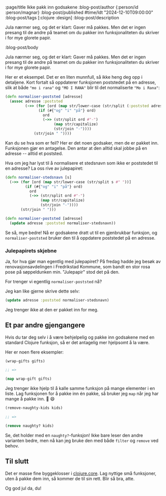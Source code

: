 :page/title Ikke pakk inn godsakene
:blog-post/author {:person/id :person/magnar}
:blog-post/published #time/ldt "2024-12-10T09:00:00"
:blog-post/tags [:clojure :design]
:blog-post/description

Jula nærmer seg, og det er klart: Gaver må pakkes. Men det er ingen
presang til de andre på teamet om du pakker inn funksjonaliteten du skriver
i for mye glorete papir.

:blog-post/body

Jula nærmer seg, og det er klart: Gaver må pakkes. Men det er ingen
presang til de andre på teamet om du pakker inn funksjonaliteten du skriver
i for mye glorete papir.

Her er et eksempel. Det er en liten munnfull, så ikke heng deg opp i detaljene.
Kort fortalt så oppdaterer funksjonen poststedet på en adresse, slik at både
`"mo i rana"` og `"MO I RANA"` blir til det normaliserte `"Mo i Rana"`:

```clj
(defn normaliser-poststed [adresse]
  (assoc adresse :poststed
         (->> (for [ord (map str/lower-case (str/split (:poststed adresse) #" "))]
               (if (#{"og" "i" "på"} ord)
                 ord
                 (->> (str/split ord #"-")
                      (map str/capitalize)
                      (str/join "-"))))
             (str/join " "))))
```

Kan du se hva som er feil? Her er det noen godsaker, men de er pakket inn.
Funksjonen gjør en antagelse. Den antar at den alltid skal jobbe på en adresse -- alltid et poststed.

Hva om jeg har lyst til å normalisere et stedsnavn som ikke er poststedet til en
adresse? La oss rive av julepapiret:

```clj
(defn normaliser-stedsnavn [s]
  (->> (for [ord (map str/lower-case (str/split s #" "))]
         (if (#{"og" "i" "på"} ord)
           ord
           (->> (str/split ord #"-")
                (map str/capitalize)
                (str/join "-"))))
       (str/join " ")))

(defn normaliser-poststed [adresse]
  (update adresse :poststed normaliser-stedsnavn))
```

Se så, mye bedre! Nå er godsakene dratt ut til en gjenbrukbar funksjon, og
`normaliser-poststed` bruker den til å oppdatere poststedet på en adresse.

### Julepapirets skjebne

Ja, for hva gjør man egentlig med julepapiret? På fredag hadde jeg besøk av
renovasjonsavdelingen i Fredrikstad Kommune, som bandt en stor rosa pose på
søppeldunken min. "Julepapir" stod det på den.

For trenger vi egentlig `normaliser-poststed` nå?

Jeg kan like gjerne skrive dette selv:

```clj
(update adresse :poststed normaliser-stedsnavn)
```

Jeg trenger ikke at den er pakket inn for meg.

## Et par andre gjengangere

Hvis du tar deg selv i å være behjelpelig og pakke inn godsakene med en standard
Clojure funksjon, så er det antagelig mer hjelpsomt å la være.

Her er noen flere eksempler:

```clj
(wrap-gifts gifts)

;; =>

(map wrap-gift gifts)
```

Jeg trenger ikke hjelp til å kalle samme funksjon på mange elementer i en liste.
Lag funksjonen for å pakke inn én pakke, så bruker jeg `map` når jeg har mange å
pakke inn. 🎁 😄

```clj
(remove-naughty-kids kids)

;; =>

(remove naughty? kids)
```

Se, det holder med en `naughty?`-funksjon! Ikke bare leser den andre varianten
bedre, men nå kan jeg bruke den med både `filter` og `remove` ved behov.

## Til slutt

Det er masse fine byggeklosser i [clojure.core](/clojure-core/). Lag nyttige små
funksjoner, uten å pakke dem inn, så kommer de til sin rett. Blir så bra, atte.

Og god jul da, du!

